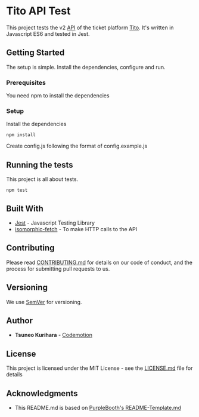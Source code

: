 # Tito API Test

This project tests the v2 [API](http://teamtito.github.io/tito-api-docs/) of the ticket platform [Tito](https://ti.to/).
It's written in Javascript ES6 and tested in Jest.

## Getting Started

The setup is simple. Install the dependencies, configure and run.

### Prerequisites

You need npm to install the dependencies

### Setup

Install the dependencies

```
npm install
```

Create config.js following the format of config.example.js

## Running the tests

This project is all about tests.

```
npm test
```

## Built With

* [Jest](https://jestjs.io/) - Javascript Testing Library
* [isomorphic-fetch](https://github.com/matthew-andrews/isomorphic-fetch) - To make HTTP calls to the API

## Contributing

Please read [CONTRIBUTING.md](https://gist.github.com/tsu84/4d2990911440f2201f6c25f05d07daa9) for details on our code of conduct, and the process for submitting pull requests to us.

## Versioning

We use [SemVer](http://semver.org/) for versioning. 

## Author

* **Tsuneo Kurihara** - [Codemotion](https://codemotionworld.com)

## License

This project is licensed under the MIT License - see the [LICENSE.md](LICENSE) file for details

## Acknowledgments

* This README.md is based on [PurpleBooth's README-Template.md](https://gist.github.com/PurpleBooth/109311bb0361f32d87a2)
